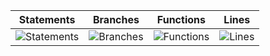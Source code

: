 | Statements                  | Branches                | Functions                 | Lines             |
| --------------------------- | ----------------------- | ------------------------- | ----------------- |
| ![Statements](https://img.shields.io/badge/statements-66.96%25-red.svg?style=for-the-badge&logo=vitest) | ![Branches](https://img.shields.io/badge/branches-41.5%25-red.svg?style=for-the-badge&logo=vitest) | ![Functions](https://img.shields.io/badge/functions-71.7%25-red.svg?style=for-the-badge&logo=vitest) | ![Lines](https://img.shields.io/badge/lines-67.15%25-red.svg?style=for-the-badge&logo=vitest) |
